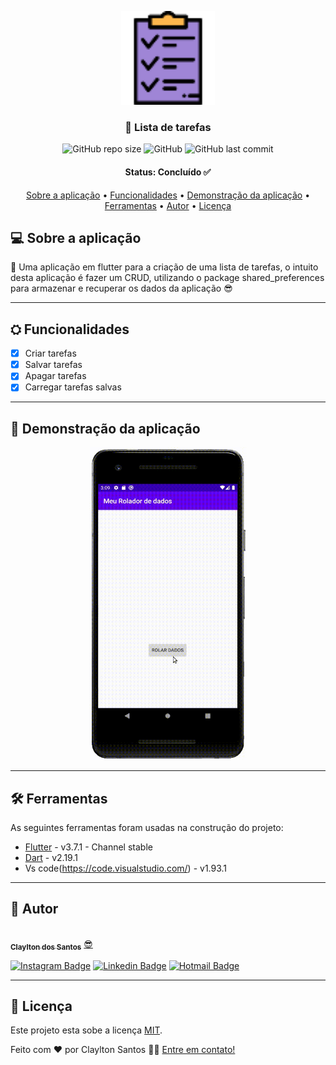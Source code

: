 <p align="center">
  <img src="https://github.com/claylton/to_do_list/blob/main/assets/icon/icon.png" height="150" width="150" alt="Unform" />
</p>

<h3 align="center">
  📝 Lista de tarefas
</h3>

<div align="center">
  
 ![GitHub repo size](https://img.shields.io/github/repo-size/claylton/to_do_list)
 ![GitHub](https://img.shields.io/github/license/claylton/to_do_list)
 ![GitHub last commit](https://img.shields.io/github/last-commit/claylton/to_do_list)

</div>

<h4 align="center"> 
	Status: Concluído ✅
</h4>

<p align="center">
 <a href="#-sobre-a-aplicação">Sobre a aplicação</a> •
 <a href="#-funcionalidades">Funcionalidades</a> • 
 <a href="#-demonstração-da-aplicação">Demonstração da aplicação</a> •
 <a href="#-ferramentas">Ferramentas</a> •
 <a href="#-autor">Autor</a> •
 <a href="#-licença">Licença</a>
</p>


## 💻 Sobre a aplicação
📝 Uma aplicação em flutter para a criação de uma lista de tarefas, o intuito desta aplicação é fazer um CRUD, utilizando o package shared_preferences para armazenar e recuperar os dados da aplicação 😎

---

## ⛭ Funcionalidades
- [x] Criar tarefas
- [x] Salvar tarefas
- [x] Apagar tarefas
- [x] Carregar tarefas salvas

---

## 📱 Demonstração da aplicação
<p align="center">
  <img alt="Demo on Netlify" src="https://github.com/claylton/Dice-Roller/blob/main/readme-elements/dado%20gif.gif" height="500" width="250">
</p>

---

## 🛠 Ferramentas

As seguintes ferramentas foram usadas na construção do projeto:

- [Flutter](https://flutter.dev/) - v3.7.1 - Channel stable
- [Dart](https://dart.dev/) - v2.19.1
- Vs code(https://code.visualstudio.com/) - v1.93.1

---

## 🦸 Autor

<a href="https://github.com/claylton">
 <img style="border-radius: 50%;" src="https://avatars0.githubusercontent.com/u/48772089?s=400&u=0a38d33b4b0078a8c02e481fdc4dc5535498000f&v=4" width="100px;" alt=""/>
 <br />
 <sub><b>Claylton dos Santos</b></sub></a> <a href="https://github.com/claylton" title="Claylton">😎</a>

[![Instagram Badge](https://img.shields.io/badge/Clayltonsp-E4405F?style=flat-square&logo=instagram&logoColor=white)](https://www.instagram.com/clayltonsp/) 
[![Linkedin Badge](https://img.shields.io/badge/-Claylton-blue?style=flat-square&logo=Linkedin&logoColor=white&link=https://www.linkedin.com/in/claylton-dos-santos-97816a150/)](https://www.linkedin.com/in/claylton-dos-santos-97816a150/) 
[![Hotmail Badge](https://img.shields.io/badge/-clayltonsp@hotmail.com-0078D4?style=flat-square&logo=microsoft-outlook&logoColor=white&logoColor=white&link=mailto:clayltonsp@hotmail.com)](mailto:clayltonsp@hotmail.com)

---

## 📝 Licença

Este projeto esta sobe a licença [MIT](./LICENSE).

Feito com ❤️ por Claylton Santos 👋🏽 [Entre em contato!](https://www.linkedin.com/in/claylton-dos-santos-97816a150/)
